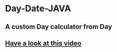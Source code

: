# Day-Date-JAVA
## A custom Day calculator from Day

## [Have a look at this video](https://youtu.be/714LTMNJy5M)

